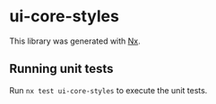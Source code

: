 # ui-core-styles

This library was generated with [Nx](https://nx.dev).

## Running unit tests

Run `nx test ui-core-styles` to execute the unit tests.
